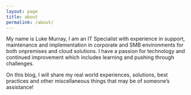 ```yaml
---
layout: page
title: about
permalink: /about/
---
```


My name is Luke Murray, I am an IT Specialist with experience in support, maintenance and implementation in corporate and SMB environments for both onpremises and cloud solutions. I have a passion for technology and continued improvement which includes learning and pushing through challenges.

On this blog, I will share my real world experiences, solutions, best practices and other miscellaneous things that may be of someone’s assistance!